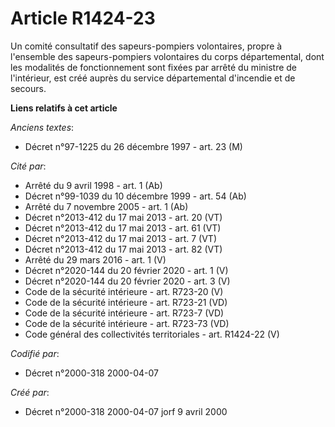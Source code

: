 # Article R1424-23

Un comité consultatif des sapeurs-pompiers volontaires, propre à l'ensemble des sapeurs-pompiers volontaires du corps
départemental, dont les modalités de fonctionnement sont fixées par arrêté du ministre de l'intérieur, est créé auprès du
service départemental d'incendie et de secours.

**Liens relatifs à cet article**

_Anciens textes_:

  - Décret n°97-1225 du 26 décembre 1997 - art. 23 (M)

_Cité par_:

  - Arrêté du 9 avril 1998 - art. 1 (Ab)
  - Décret n°99-1039 du 10 décembre 1999 - art. 54 (Ab)
  - Arrêté du 7 novembre 2005 - art. 1 (Ab)
  - Décret n°2013-412 du 17 mai 2013 - art. 20 (VT)
  - Décret n°2013-412 du 17 mai 2013 - art. 61 (VT)
  - Décret n°2013-412 du 17 mai 2013 - art. 7 (VT)
  - Décret n°2013-412 du 17 mai 2013 - art. 82 (VT)
  - Arrêté du 29 mars 2016 - art. 1 (V)
  - Décret n°2020-144 du 20 février 2020 - art. 1 (V)
  - Décret n°2020-144 du 20 février 2020 - art. 3 (V)
  - Code de la sécurité intérieure - art. R723-20 (V)
  - Code de la sécurité intérieure - art. R723-21 (VD)
  - Code de la sécurité intérieure - art. R723-7 (VD)
  - Code de la sécurité intérieure - art. R723-73 (VD)
  - Code général des collectivités territoriales - art. R1424-22 (V)

_Codifié par_:

  - Décret n°2000-318 2000-04-07

_Créé par_:

  - Décret n°2000-318 2000-04-07 jorf 9 avril 2000
